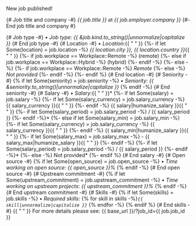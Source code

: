 New job published!

{# Job title and company -#}
*{{ job.title }}* at *{{ job.employer.company }}*
{#- End job title and company #}

{# Job type -#}
• _Job type:_ *{{ &job.kind.to_string()|unnormalize|capitalize }}*
{# End job type -#}
{# Location -#}
• _Location:_{{ " " }}
{%- if let Some(location) = job.location -%}
  *{{ location.city }}, {{ location.country }}*{{ " " }}
  {%- if job.workplace == Workplace::Remote -%}
  (remote)
  {%- else if job.workplace == Workplace::Hybrid -%}
  (hybrid)
  {%- endif -%}
{%- else -%}
  {%- if job.workplace == Workplace::Remote -%}
  *Remote*
  {%- else -%}
  *Not provided*
  {%- endif -%}
{%- endif %}
{# End location -#}
{# Seniority -#}
{% if let Some(seniority) = job.seniority -%}
• _Seniority:_ *{{ &seniority.to_string()|unnormalize|capitalize }}*
{% endif -%}
{# End seniority -#}
{# Salary -#}
• _Salary:_{{ " " }}*
{%- if let Some(salary) = job.salary -%}
  {%- if let Some(salary_currency) = job.salary_currency -%}
    {{ salary_currency }}{{ " " }}
  {%- endif -%}
  {{ salary|humanize_salary }}{{ " " }}
  {%- if let Some(salary_period) = job.salary_period -%}
    / {{ salary_period }}
  {%- endif -%}*
{%- else if let Some(salary_min) = job.salary_min -%}
  {%- if let Some(salary_currency) = job.salary_currency -%}
    {{ salary_currency }}{{ " " }}
  {%- endif -%}
  {{ salary_min|humanize_salary }}{{ " " }}
  {%- if let Some(salary_max) = job.salary_max -%}
    - {{ salary_max|humanize_salary }}{{ " " }}
  {%- endif -%}
  {%- if let Some(salary_period) = job.salary_period -%}
    / {{ salary_period }}
  {%- endif -%}*
{%- else -%}
  Not provided*
{%- endif %}
{# End salary -#}
{# Open source -#}
{% if let Some(open_source) = job.open_source -%}
• _Time working on open source:_ *{{ open_source }}%*
{% endif -%}
{# End open source -#}
{# Upstream commitment -#}
{% if let Some(upstream_commitment) = job.upstream_commitment -%}
• _Time working on upstream projects:_ *{{ upstream_commitment }}%*
{% endif -%}
{# End upstream commitment -#}
{# Skills -#}
{% if let Some(skills) = job.skills -%}
• _Required skills:_ {% for skill in skills -%}*`{{ skill|unnormalize|capitalize }}`* {% endfor -%}
{% endif %}
{# End skills -#}
{{ " " }}
For more details please see: {{ base_url }}/?job_id={{ job.job_id }}
